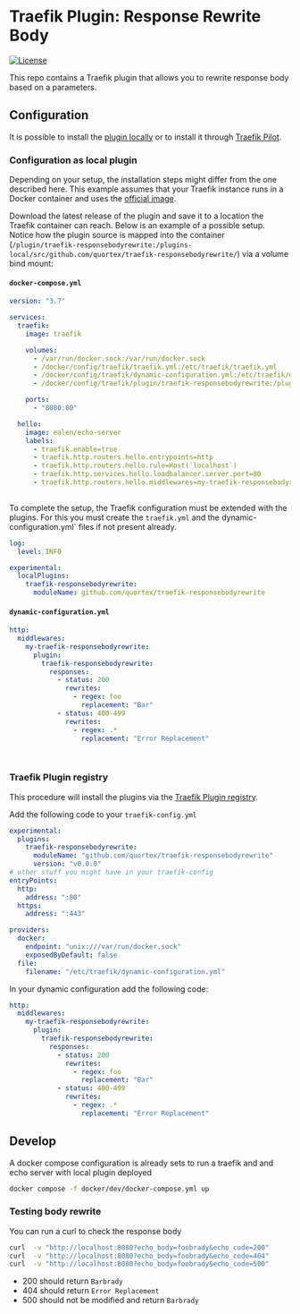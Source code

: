# Traefik Plugin: Response Rewrite Body

[![License](https://img.shields.io/badge/license-Apache2-blue.svg)](https://github.com/quortex/traefik-responsebodyrewrite/blob/main/LICENSE)

This repo contains a Traefik plugin that allows you to rewrite response body based on a parameters.

## Configuration

It is possible to install the [plugin locally](https://traefik.io/blog/using-private-plugins-in-traefik-proxy-2-5/) or to install it through [Traefik Pilot](https://pilot.traefik.io/plugins).

### Configuration as local plugin

Depending on your setup, the installation steps might differ from the one described here. This example assumes that your Traefik instance runs in a Docker container and uses the [official image](https://hub.docker.com/_/traefik/).

Download the latest release of the plugin and save it to a location the Traefik container can reach. Below is an example of a possible setup. Notice how the plugin source is mapped into the container (`/plugin/traefik-responsebodyrewrite:/plugins-local/src/github.com/quortex/traefik-responsebodyrewrite/`) via a volume bind mount:

#### `docker-compose.yml`

````yml
version: "3.7"

services:
  traefik:
    image: traefik

    volumes:
      - /var/run/docker.sock:/var/run/docker.sock
      - /docker/config/traefik/traefik.yml:/etc/traefik/traefik.yml
      - /docker/config/traefik/dynamic-configuration.yml:/etc/traefik/dynamic-configuration.yml
      - /docker/config/traefik/plugin/traefik-responsebodyrewrite:/plugins-local/src/github.com/quortex/traefik-responsebodyrewrite/

    ports:
      - "8080:80"

  hello:
    image: ealen/echo-server
    labels:
      - traefik.enable=true
      - traefik.http.routers.hello.entrypoints=http
      - traefik.http.routers.hello.rule=Host(`localhost`)
      - traefik.http.services.hello.loadbalancer.server.port=80
      - traefik.http.routers.hello.middlewares=my-traefik-responsebodyrewrite@file
      
````

To complete the setup, the Traefik configuration must be extended with the plugins. For this you must create the `traefik.yml` and the dynamic-configuration.yml` files if not present already.

````yml
log:
  level: INFO

experimental:
  localPlugins:
    traefik-responsebodyrewrite:
      moduleName: github.com/quortex/traefik-responsebodyrewrite
````

#### `dynamic-configuration.yml`

````yml
http:
  middlewares:
    my-traefik-responsebodyrewrite:
      plugin:
        traefik-responsebodyrewrite:
          responses:
            - status: 200
              rewrites:
                - regex: foo
                  replacement: "Bar"
            - status: 400-499
              rewrites:
                - regex: .*
                  replacement: "Error Replacement"

 
````
### Traefik Plugin registry

This procedure will install the plugins via the [Traefik Plugin registry](https://plugins.traefik.io/install).

Add the following code to your `traefik-config.yml`

```yml
experimental:
  plugins:
    traefik-responsebodyrewrite:
      moduleName: "github.com/quortex/traefik-responsebodyrewrite"
      version: "v0.0.0"
# other stuff you might have in your traefik-config
entryPoints:
  http:
    address: ":80"
  https:
    address: ":443"

providers:
  docker:
    endpoint: "unix:///var/run/docker.sock"
    exposedByDefault: false
  file:
    filename: "/etc/traefik/dynamic-configuration.yml"
```

In your dynamic configuration add the following code:

```yml
http:
  middlewares:
    my-traefik-responsebodyrewrite:
      plugin:
        traefik-responsebodyrewrite:
          responses:
            - status: 200
              rewrites:
                - regex: foo
                  replacement: "Bar"
            - status: 400-499
              rewrites:
                - regex: .*
                  replacement: "Error Replacement"

```

## Develop
A docker compose configuration is already sets to run a traefik and and echo server with local plugin deployed 
```bash
docker compose -f docker/dev/docker-compose.yml up
```

### Testing body rewrite
You can run a curl to check the response body
```bash
curl  -v "http://localhost:8080?echo_body=foobrady&echo_code=200"
curl  -v "http://localhost:8080?echo_body=foobrady&echo_code=404"
curl  -v "http://localhost:8080?echo_body=foobrady&echo_code=500"
```
- 200 should return `Barbrady`
- 404 should return `Error Replacement`
- 500 should not be modified and return `Barbrady`

